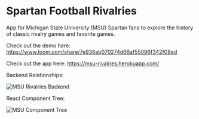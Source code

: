 # Spartan Football Rivalries

App for Michigan State University (MSU) Spartan fans to explore the history of classic rivalry games and favorite games.

Check out the demo here: https://www.loom.com/share/7e938ab070274d66af55096f342f08ed

Check out the app here: https://msu-rivalries.herokuapp.com/

Backend Relationships: 

![MSU Rivalries Backend](https://user-images.githubusercontent.com/83370854/145067860-f9849485-04d9-4e10-a848-5a2ade850e2d.png)

React Component Tree: 

![MSU Component Tree](https://user-images.githubusercontent.com/83370854/145067889-d6d44642-f17e-4f36-901e-c724da7f4f6c.png)
